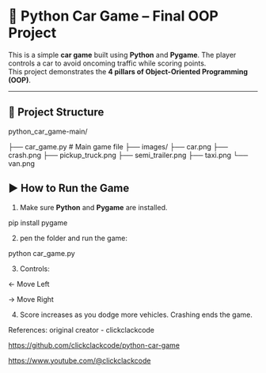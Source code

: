# 🚗 Python Car Game – Final OOP Project

This is a simple **car game** built using **Python** and **Pygame**. The player controls a car to avoid oncoming traffic while scoring points.  
This project demonstrates the **4 pillars of Object-Oriented Programming (OOP)**.

---

## 📁 Project Structure

python_car_game-main/

├── car_game.py            # Main game file
├── images/
├── car.png
├── crash.png
├── pickup_truck.png
├── semi_trailer.png
├── taxi.png
└── van.png

## ▶️ How to Run the Game

1. Make sure **Python** and **Pygame** are installed.

pip install pygame

2. pen the folder and run the game:

python car_game.py

3. Controls:

← Move Left

→ Move Right

4. Score increases as you dodge more vehicles. Crashing ends the game.

References:
original creator - clickclackcode

https://github.com/clickclackcode/python-car-game

https://www.youtube.com/@clickclackcode